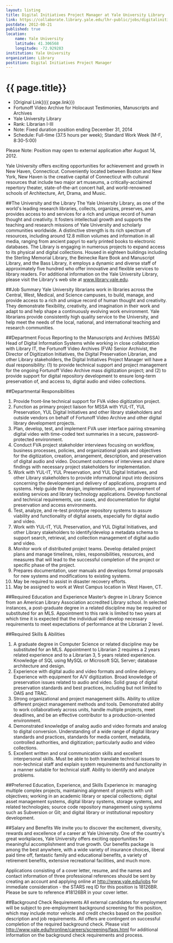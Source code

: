 ```yaml
---
layout: listing
title: Digital Initiatives Project Manager at Yale University Library
link: https://collaborate.library.yale.edu/lhr-public/jobs/digitalinitiativesmanager.aspx
postdate: 2012-08-21
published: true
location:
	name: Yale University
	latitude: 41.306568
	longitude: -72.929283
institution: Yale University
organization: Library
postition: Digital Initiatives Project Manager
---
```


# {{ page.title}}

* [Original Link]({{ page.link}})
* Fortunoff Video Archive for Holocaust Testimonies, Manuscripts and Archives
* Yale University Library
* Rank: Librarian I-III
* Note: Fixed duration position ending December 31, 2014
* Schedule: Full-time (37.5 hours per week); Standard Work Week (M-F, 8:30-5:00)
 
Please Note: Position may open to external application after August 14, 2012.
 
Yale University offers exciting opportunities for achievement and growth in New Haven, Connecticut.  Conveniently located between Boston and New York, New Haven is the creative capital of Connecticut with cultural resources that include two major art museums, a critically-acclaimed repertory theater, state-of-the-art concert hall, and world-renowned schools of Architecture, Art, Drama, and Music.

##The University and the Library
The Yale University Library, as one of the world's leading research libraries, collects, organizes, preserves, and provides access to and services for a rich and unique record of human thought and creativity. It fosters intellectual growth and supports the teaching and research missions of Yale University and scholarly communities worldwide. A distinctive strength is its rich spectrum of resources, including around 12.8 million volumes and information in all media, ranging from ancient papyri to early printed books to electronic databases. The Library is engaging in numerous projects to expand access to its physical and digital collections. Housed in eighteen buildings including the Sterling Memorial Library, the Beinecke Rare Book and Manuscript Library, and the Bass Library, it employs a dynamic and diverse staff of approximately five hundred who offer innovative and flexible services to library readers.  For additional information on the Yale University Library, please visit the Library's web site at www.library.yale.edu.

##Job Summary
Yale University librarians work in libraries across the Central, West, Medical, and Science campuses, to build, manage, and provide access to a rich and unique record of human thought and creativity. They demonstrate flexibility, creativity, and imagination in their work and adapt to and help shape a continuously evolving work environment. Yale librarians provide consistently high quality service to the University, and help meet the needs of the local, national, and international teaching and research communities.
 
##Department Focus
Reporting to the Manuscripts and Archives (MSSA) Head of Digital Information Systems while working in close collaboration with Library IT, the Fortunoff Video Archives (FVA) Senior Archivist, the Director of Digitization Initiatives, the Digital Preservation Librarian, and other Library stakeholders, the Digital Initiatives Project Manager will have a dual responsibility: (1) to provide technical support and project management for the ongoing Fortunoff Video Archive mass digitization project; and (2) to provide support for digital repository development to ensure long-term preservation of, and access to, digital audio and video collections.
 
##Departmental Responsibilities
1. Provide front-line technical support for FVA video digitization project.
2. Function as primary project liaison for MSSA with YUL-IT, YUL Preservation, YUL Digital Initiatives and other library stakeholders and outside vendors on behalf of Fortunoff Video Archive and other digital library development projects. 
3. Plan, develop, test, and implement FVA user interface pairing streaming digital video with time-coded text summaries in a secure, password-protected environment.
4. Conduct FVA project stakeholder interviews focusing on workflow, business processes, policies, and organizational goals and objectives for the digitization, creation, arrangement, description, and preservation of digital audio and video.  Document outcomes of interviews and share findings with necessary project stakeholders for implementation.
5. Work with YUL-IT, YUL Preservation, and YUL Digital Initiatives, and other Library stakeholders to provide informational input into decisions concerning the development and delivery of applications, programs and systems. Help guide the design, implementation, and improvement of existing services and library technology applications. Develop functional and technical requirements, use cases, and documentation for digital preservation and access environments.
6. Test, analyze, and re-test prototype repository systems to assure viability and functionality of digital assets, especially for digital audio and video.
7. Work with YUL-IT, YUL Preservation, and YUL Digital Initiatives, and other Library stakeholders to identify/develop a metadata schema to support search, retrieval, and collection management of digital audio and video.
8. Monitor work of distributed project teams. Develop detailed project plans and manage timelines, roles, responsibilities, resources, and measures that will lead to the successful completion of the project or specific phase of the project.
9. Prepares documentation, user manuals and develops formal proposals for new systems and modifications to existing systems.
10. May be required to assist in disaster recovery efforts. 
11. May be assigned to work at West Campus location in West Haven, CT.

##Required Education and Experience
Master’s degree in Library Science from an American Library Association accredited Library school. In selected instances, a post-graduate degree in a related discipline may be required or substituted for an MLS. Appointment to this rank is limited to two years at which time it is expected that the individual will develop necessary requirements to meet expectations of performance at the Librarian 2 level.
 
##Required Skills & Abilities
1. A graduate degree in Computer Science or related discipline may be substituted for an MLS.  Appointment to Librarian 2 requires a 2 years related experience and to a Librarian 3, 5 years related experience. Knowledge of SQL using MySQL or Microsoft SQL Server; database architecture and design.
2. Experience with digital audio and video formats and online delivery. Experience with equipment for A/V digitization. Broad knowledge of preservation issues related to audio and video.  Solid grasp of digital preservation standards and best practices, including but not limited to OAIS and TRAC.
3. Strong organizational and project management skills. Ability to utilize different project management methods and tools.  Demonstrated ability to work collaboratively across units, handle multiple projects, meet deadlines, and be an effective contributor to a production-oriented environment.
4. Demonstrated knowledge of analog audio and video formats and analog to digital conversion. Understanding of a wide range of digital library standards and practices, standards for media content, metadata, controlled authorities, and digitization; particularly audio and video collections.
5. Excellent written and oral communication skills and excellent interpersonal skills. Must be able to both translate technical issues to non-technical staff and explain system requirements and functionality in a manner suitable for technical staff.  Ability to identify and analyze problems. 

##Preferred Education, Experience, and Skills
Experience in: managing multiple complex projects, maintaining alignment of projects with unit objectives; working in an academic library or special collections; digital asset management systems, digital library systems, storage systems, and related technologies; source code repository management using systems such as Subversion or Git; and digital library or institutional repository development.

##Salary and Benefits
We invite you to discover the excitement, diversity, rewards and excellence of a career at Yale University. One of the country's great workplaces, Yale University offers exciting opportunities for meaningful accomplishment and true growth. Our benefits package is among the best anywhere, with a wide variety of insurance choices, liberal paid time off, fantastic family and educational benefits, a variety of retirement benefits, extensive recreational facilities, and much more.

Applications consisting of a cover letter, resume, and the names and contact information of three professional references should be sent by creating an account and applying online at http://www.yale.edu/jobs for immediate consideration - the STARS req ID for this position is 18126BR.  Please be sure to reference #18126BR in your cover letter.

##Background Check Requirements
All external candidates for employment will be subject to pre-employment background screening for this position, which may include motor vehicle and credit checks based on the position description and job requirements. All offers are contingent on successful completion of the required background check. Please visit http://www.yale.edu/hronline/careers/screening/faqs.html  for additional information on the background check requirements and process.